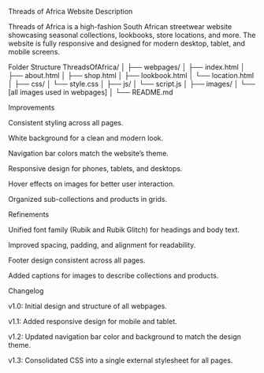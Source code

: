 Threads of Africa Website
Description

Threads of Africa is a high-fashion South African streetwear website showcasing seasonal collections, lookbooks, store locations, and more. The website is fully responsive and designed for modern desktop, tablet, and mobile screens.

Folder Structure
ThreadsOfAfrica/
│
├── webpages/
│   ├── index.html
│   ├── about.html
│   ├── shop.html
│   ├── lookbook.html
│   └── location.html
│
├── css/
│   └── style.css
│
├── js/
│   └── script.js
│
├── images/
│   └── [all images used in webpages]
│
└── README.md

Improvements

Consistent styling across all pages.

White background for a clean and modern look.

Navigation bar colors match the website’s theme.

Responsive design for phones, tablets, and desktops.

Hover effects on images for better user interaction.

Organized sub-collections and products in grids.

Refinements

Unified font family (Rubik and Rubik Glitch) for headings and body text.

Improved spacing, padding, and alignment for readability.

Footer design consistent across all pages.

Added captions for images to describe collections and products.

Changelog

v1.0: Initial design and structure of all webpages.

v1.1: Added responsive design for mobile and tablet.

v1.2: Updated navigation bar color and background to match the design theme.

v1.3: Consolidated CSS into a single external stylesheet for all pages.

